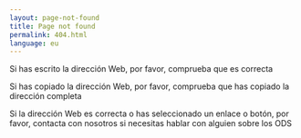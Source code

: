 ```yaml
---
layout: page-not-found
title: Page not found
permalink: 404.html
language: eu
---
```




Si has escrito la dirección Web, por favor, comprueba que es correcta

Si has copiado la dirección Web, por favor, comprueba que has copiado la dirección completa

Si la dirección Web es correcta o has seleccionado un enlace o botón, por favor, contacta con nosotros si necesitas hablar con alguien sobre los ODS

